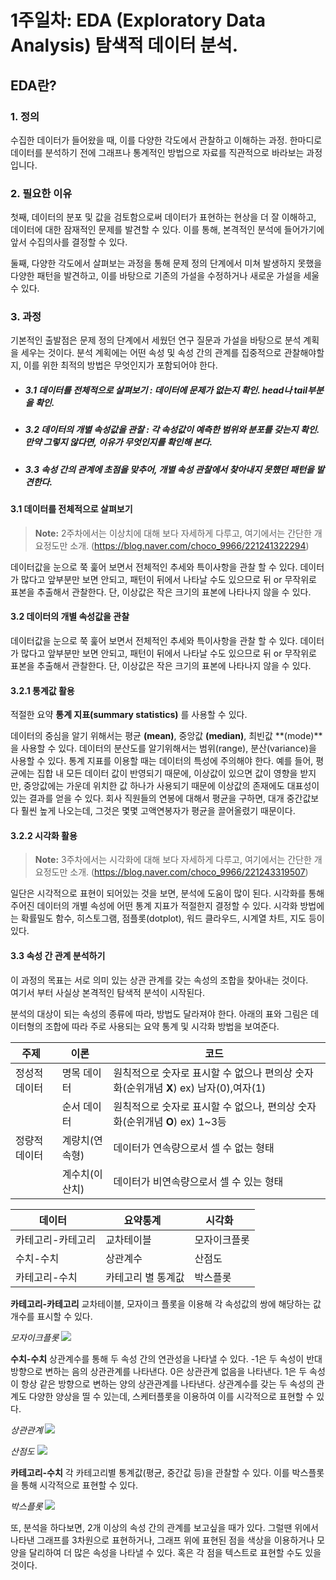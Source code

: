 # 1주일차: EDA (Exploratory Data Analysis) 탐색적 데이터 분석.

## EDA란?

### 1. 정의  
수집한 데이터가 들어왔을 때, 이를 다양한 각도에서 관찰하고 이해하는 과정. 한마디로 데이터를 분석하기 전에 그래프나 통계적인 방법으로 자료를 직관적으로 바라보는 과정입니다.

### 2. 필요한 이유 
첫째, 데이터의 분포 및 값을 검토함으로써 데이터가 표현하는 현상을 더 잘 이해하고, 데이터에 대한 잠재적인 문제를 발견할 수 있다. 이를 통해, 본격적인 분석에 들어가기에 앞서 수집의사를 결정할 수 있다. 

둘째, 다양한 각도에서 살펴보는 과정을 통해 문제 정의 단계에서 미쳐 발생하지 못했을 다양한 패턴을 발견하고, 이를 바탕으로 기존의 가설을 수정하거나 새로운 가설을 세울 수 있다.



### 3. 과정 

기본적인 출발점은 문제 정의 단계에서 세웠던 연구 질문과 가설을 바탕으로 분석 계획을 세우는 것이다. 분석 계획에는 어떤 속성 및 속성 간의 관계를 집중적으로 관찰해야할지, 이를 위한 최적의 방법은 무엇인지가 포함되어야 한다.

* ##### 3.1 데이터를 전체적으로 살펴보기 :  데이터에 문제가 없는지 확인. head나 tail부분을 확인.
* ##### 3.2 데이터의 개별 속성값을 관찰 : 각 속성값이 예측한 범위와 분포를 갖는지 확인. 만약 그렇지 않다면, 이유가 무엇인지를 확인해 본다.
* ##### 3.3 속성 간의 관계에 초점을 맞추어, 개별 속성 관찰에서 찾아내지 못했던 패턴을 발견한다.



#### 3.1 데이터를 전체적으로 살펴보기
> **Note:** 2주차에서는 이상치에 대해 보다 자세하게 다루고, 여기에서는 간단한 개요정도만 소개. 
>   (https://blog.naver.com/choco_9966/221241322294)


데이터값을 눈으로 쭉 훑어 보면서 전체적인 추세와 특이사항을 관찰 할 수 있다. 데이터가 많다고 앞부분만 보면 안되고, 패턴이 뒤에서 나타날 수도 있으므로 뒤 or 무작위로 표본을 추출해서 관찰한다. 단, 이상값은 작은 크기의 표본에 나타나지 않을 수 있다.


#### 3.2 데이터의 개별 속성값을 관찰

데이터값을 눈으로 쭉 훑어 보면서 전체적인 추세와 특이사항을 관찰 할 수 있다. 데이터가 많다고 앞부분만 보면 안되고, 패턴이 뒤에서 나타날 수도 있으므로 뒤 or 무작위로 표본을 추출해서 관찰한다. 단, 이상값은 작은 크기의 표본에 나타나지 않을 수 있다.

#### 3.2.1 통계값 활용 

적절한 요약 **통계 지표(summary statistics)** 를 사용할 수 있다. 

데이터의 중심을 알기 위해서는 평균 **(mean)**, 중앙값 **(median)**, 최빈값 **(mode)**을 사용할 수 있다. 데이터의 분산도를 알기위해서는 범위(range), 분산(variance)을 사용할 수 있다. 통계 지표를 이용할 때는 데이터의 특성에 주의해야 한다. 예를 들어, 평균에는 집합 내 모든 데이터 값이 반영되기 때문에, 이상값이 있으면 값이 영향을 받지만, 중앙값에는 가운데 위치한 값 하나가 사용되기 때문에 이상값의 존재에도 대표성이 있는 결과를 얻을 수 있다. 회사 직원들의 연봉에 대해서 평균을 구하면, 대개 중간값보다 훨씬 높게 나오는데, 그것은 몇몇 고액연봉자가 평균을 끌어올렸기 때문이다. 


#### 3.2.2 시각화 활용
> **Note:** 3주차에서는 시각화에 대해 보다 자세하게 다루고, 여기에서는 간단한 개요정도만 소개. 
>   (https://blog.naver.com/choco_9966/221243319507)

일단은 시각적으로 표현이 되어있는 것을 보면, 분석에 도움이 많이 된다. 
시각화를 통해 주어진 데이터의 개별 속성에 어떤 통계 지표가 적절한지 결정할 수 있다. 
시각화 방법에는 확률밀도 함수, 히스토그램, 점플롯(dotplot), 워드 클라우드, 시계열 차트, 지도 등이 있다. 


#### 3.3 속성 간 관계 분석하기 

이 과정의 목표는 서로 의미 있는 상관 관계를 갖는 속성의 조합을 찾아내는 것이다.  
여기서 부터 사실상 본격적인 탐색적 분석이 시작된다. 


분석의 대상이 되는 속성의 종류에 따라, 방법도 달라져야 한다. 
아래의 표와 그림은 데이터형의 조합에 따라 주로 사용되는 요약 통계 및 시각화 방법을 보여준다. 

|주제   |이론   |코드   |
|---|---|---|
|정성적 데이터|명목 데이터|원칙적으로 숫자로 표시할 수 없으나 편의상 숫자화(순위개념 **X**) ex) 남자(0),여자(1)
||순서 데이터|원칙적으로 숫자로 표시할 수 없으나, 편의상 숫자화(순위개념 **O**) ex) 1~3등
|정량적 데이터|계량치(연속형)|데이터가 연속량으로서 셀 수 없는 형태
||계수치(이산치)|데이터가 비연속량으로서 셀 수 있는 형태


|데이터   |요약통계   |시각화   |
|---|---|---|
|카테고리-카테고리|교차테이블|모자이크플롯
|수치-수치|상관계수|산점도
|카테고리-수치|카테고리 별 통계값|박스플롯



**카테고리-카테고리**
교차테이블, 모자이크 플롯을 이용해 각 속성값의 쌍에 해당하는 값 개수를 표시할 수 있다.


*모자이크플롯*
![](https://choco9966.github.io/Team-EDA/1week/image/mosaic.png)


**수치-수치**
상관계수를 통해 두 속성 간의 연관성을 나타낼 수 있다. 
-1은 두 속성이 반대 방향으로 변하는 음의 상관관계를 나타낸다. 
0은 상관관계 없음을 나타낸다.
1은 두 속성이 항상 같은 방향으로 변하는 양의 상관관계를 나타낸다.
상관계수를 갖는 두 속성의 관계도 다양한 양상을 띨 수 있는데, 스케터플롯을 이용하여 이를 시각적으로 표현할 수 있다.


*상관관계* 
![](https://choco9966.github.io/Team-EDA/1week/image/cor.png)


*산점도* 
![](https://choco9966.github.io/Team-EDA/1week/image/saatter.png)


**카테고리-수치**
각 카테고리별 통계값(평균, 중간값 등)을 관찰할 수 있다.
이를 박스플롯을 통해 시각적으로 표현할 수 있다.


*박스플롯*
![](https://choco9966.github.io/Team-EDA/1week/image/boxplot.png)

또, 분석을 하다보면, 2개 이상의 속성 간의 관계를 보고싶을 때가 있다.
그럴땐 위에서 나타낸 그래프를 3차원으로 표현하거나, 그래프 위에 표현된 점을 색상을 이용하거나 모양을 달리하여 더 많은 속성을 나타낼 수 있다. 혹은 각 점을 텍스트로 표현할 수도 있을 것이다.

